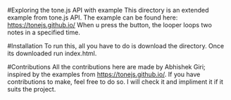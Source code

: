 #Exploring the tone.js API with example
This directory is an extended example from tone.js API. The example can be found here: https://tonejs.github.io/
When u press the button, the looper loops two notes in a specified time.


#Installation
To run this, all you have to do is download the directory. Once its downloaded run index.html.

#Contributions
All the contributions here are made by Abhishek Giri; inspired by the examples from https://tonejs.github.io/. 
If you have contributions to make, feel free to do so. I will check it and impliment it if it suits the project. 
